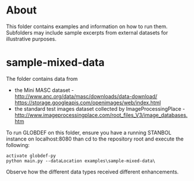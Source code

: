 # About
This folder contains examples and information on how to run them. Subfolders may include sample excerpts from external datasets for illustrative purposes.

# sample-mixed-data
The folder contains data from
 - the Mini MASC dataset - http://www.anc.org/data/masc/downloads/data-download/
https://storage.googleapis.com/openimages/web/index.html
 - the standard test images dataset collected by ImageProcessingPlace - http://www.imageprocessingplace.com/root_files_V3/image_databases.htm

To run GLOBDEF on this folder, ensure you have a running STANBOL instance on localhost:8080 than cd to the repository root and execute the following:

    activate globdef-py
    python main.py --dataLocation examples\sample-mixed-data\

Observe how the different data types received different enhancements.